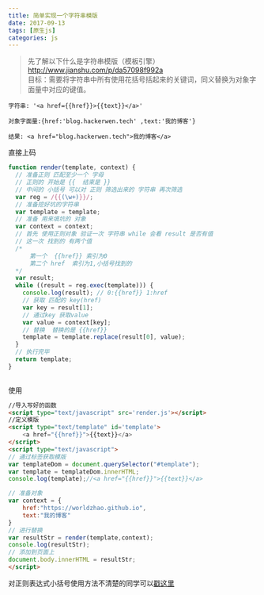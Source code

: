 ```yaml
---
title: 简单实现一个字符串模版
date: 2017-09-13
tags: [原生js]
categories: js
---
```


> 先了解以下什么是字符串模版（模板引擎）http://www.jianshu.com/p/da57098f992a   
 目标：需要将字符串中所有使用花括号括起来的关键词，同义替换为对象字面量中对应的键值。

    字符串: '<a href={{href}}>{{text}}</a>'

    对象字面量:{href:'blog.hackerwen.tech' ,text:'我的博客'}

    结果: <a href="blog.hackerwen.tech">我的博客</a>

直接上码

```js
function render(template, context) {
  // 准备正则 匹配至少一个 字母
  // 正则的 开始是 {{  结束是 }}
  // 中间的 小括号 可以对 正则 筛选出来的 字符串 再次筛选
  var reg = /{{(\w+)}}/;
  // 准备挖好坑的字符串
  var template = template;
  // 准备 用来填坑的 对象
  var context = context;
  // 首先 使用正则对象 验证一次 字符串 while 会看 result 是否有值
  // 这一次 找到的 有两个值
  /* 
      第一个  {{href}} 索引为0
      第二个 href  索引为1,小括号找到的
  */
  var result;
  while ((result = reg.exec(template))) {
    console.log(result); // 0:{{href}} 1:href
    // 获取 匹配的 key(href)
    var key = result[1];
    // 通过key 获取value
    var value = context[key];
    // 替换  替换的是 {{href}}
    template = template.replace(result[0], value);
  }
  // 执行完毕
  return template;
}
   
```

使用
```html
//导入写好的函数
<script type="text/javascript" src='render.js'></script>
//定义模版
<script type="text/template" id='template'>
    <a href="{{href}}">{{text}}</a>
</script>
<script type="text/javascript">
// 通过标签获取模版
var templateDom = document.querySelector("#template");
var template = templateDom.innerHTML;
console.log(template);//<a href="{{href}}">{{text}}</a>

// 准备对象
var context = {
    href:"https://worldzhao.github.io",
    text:"我的博客"
}
// 进行替换
var resultStr = render(template,context);
console.log(resultStr);
// 添加到页面上
document.body.innerHTML = resultStr;
</script>   
```
对正则表达式小括号使用方法不清楚的同学可以[戳这里](https://segmentfault.com/q/1010000004160141?_ea=511644)